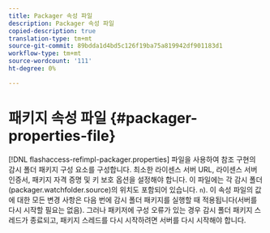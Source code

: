 ```yaml
---
title: Packager 속성 파일
description: Packager 속성 파일
copied-description: true
translation-type: tm+mt
source-git-commit: 89bdda1d4bd5c126f19ba75a819942df901183d1
workflow-type: tm+mt
source-wordcount: '111'
ht-degree: 0%

---
```



# 패키지 속성 파일 {#packager-properties-file}

[!DNL flashaccess-refimpl-packager.properties] 파일을 사용하여 참조 구현의 감시 폴더 패키지 구성 요소를 구성합니다. 최소한 라이센스 서버 URL, 라이센스 서버 인증서, 패키지 자격 증명 및 키 보호 옵션을 설정해야 합니다. 이 파일에는 각 감시 폴더(packager.watchfolder.source)의 위치도 포함되어 있습니다. `n`). 이 속성 파일의 값에 대한 모든 변경 사항은 다음 번에 감시 폴더 패키지를 실행할 때 적용됩니다(서버를 다시 시작할 필요는 없음). 그러나 패키저에 구성 오류가 있는 경우 감시 폴더 패키지 스레드가 종료되고, 패키지 스레드를 다시 시작하려면 서버를 다시 시작해야 합니다.

